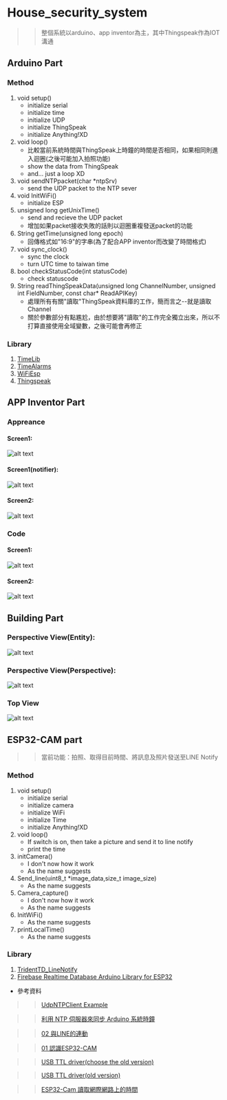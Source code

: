 # House_security_system

>> 整個系統以arduino、app inventor為主，其中Thingspeak作為IOT溝通

## Arduino Part

### Method

1. void setup()
	* initialize serial
	* initialize time
	* initialize UDP
	* initialize ThingSpeak
	* initialize Anything!XD
2. void loop()
	* 比較當前系統時間與ThingSpeak上時鐘的時間是否相同，如果相同則進入迴圈(之後可能加入拍照功能)
	* show the data from ThingSpeak
	* and... just a loop XD
3. void sendNTPpacket(char *ntpSrv)
	* send the UDP packet to the NTP sever
4. void InitWiFi()
	* initialize ESP
5.  unsigned long getUnixTime()
	* send and recieve the UDP packet 
	* 增加如果packet接收失敗的話則以迴圈重複發送packet的功能
6. String getTime(unsigned long epoch)
	* 回傳格式如"16:9"的字串(為了配合APP inventor而改變了時間格式)
7. void sync_clock()
	* sync the clock
	* turn UTC time to taiwan time
8. bool checkStatusCode(int statusCode)
	* check statuscode
9. String readThingSpeakData(unsigned long ChannelNumber, unsigned int FieldNumber, const char* ReadAPIKey)
	* 處理所有有關"讀取"ThingSpeak資料庫的工作，簡而言之--就是讀取Channel
	* 關於參數部分有點尷尬，由於想要將"讀取"的工作完全獨立出來，所以不打算直接使用全域變數，之後可能會再修正
	
### Library

1. [TimeLib](https://github.com/PaulStoffregen/Time "Title")
2. [TimeAlarms](https://github.com/PaulStoffregen/TimeAlarms "Title")
3. [WiFiEsp](https://github.com/bportaluri/WiFiEsp "Title")
4. [Thingspeak](https://github.com/mathworks/thingspeak-arduino "Title")

## APP Inventor Part

### Appreance

#### Screen1:

![alt text](https://github.com/AW-AlanWu/House_security_system/blob/master/AppInventor/Screen1_apprence.jpg)

#### Screen1(notifier):

![alt text](https://github.com/AW-AlanWu/House_security_system/blob/master/AppInventor/screen1_apprence2.jpg)

#### Screen2:

![alt text](https://github.com/AW-AlanWu/House_security_system/blob/master/AppInventor/Screen2_apprence.jpg)

### Code

#### Screen1:

![alt text](https://github.com/AW-AlanWu/House_security_system/blob/master/AppInventor/screen1_code.PNG)


#### Screen2:

![alt text](https://github.com/AW-AlanWu/House_security_system/blob/master/AppInventor/screen2_code.PNG)

## Building Part

### Perspective View(Entity):

![alt text](https://github.com/AW-AlanWu/House_security_system/blob/master/Building/Perspective%201.png)

### Perspective View(Perspective):

![alt text](https://github.com/AW-AlanWu/House_security_system/blob/master/Building/Perspective%202.png)

### Top View

![alt text](https://github.com/AW-AlanWu/House_security_system/blob/master/Building/Top.PNG)

## ESP32-CAM part

>> 當前功能：拍照、取得目前時間、將訊息及照片發送至LINE Notify

### Method

1. void setup()
	* initialize serial
	* initialize camera
	* initialize WiFi
	* initialize Time
	* initialize Anything!XD
2. void loop()
	* If switch is on, then take a picture and send it to line notify
	* print the time
3. initCamera()
	* I don't now how it work
	* As the name suggests
4. Send_line(uint8_t *image_data,size_t   image_size)
	* As the name suggests
5. Camera_capture()
	* I don't now how it work
	* As the name suggests
6. InitWiFi()
	* As the name suggests
7. printLocalTime()
	* As the name suggests
	
### Library

1. [TridentTD_LineNotify](https://github.com/TridentTD/TridentTD_LineNotify "Title")
1. [Firebase Realtime Database Arduino Library for ESP32](https://github.com/mobizt/Firebase-ESP32 "Title")


* 參考資料

>> [UdpNTPClient Example](https://github.com/bportaluri/WiFiEsp/blob/master/examples/UdpNTPClient/UdpNTPClient.ino "Title")

>> [利用 NTP 伺服器來同步 Arduino 系統時鐘](https://yhhuang1966.blogspot.com/2016/08/ntp-arduino.html?fbclid=IwAR2rHr-UXKwTk_lbIR3KPbFoBjla3ZaixcyNbTWjQ5ldJEWcKkSAZlSY7DI "Title")

>> [02 與LINE的連動](https://sites.google.com/site/wenyuwebbit/22-esp32-cam/02-yuline-de-lian-dong "Title")

>> [01 認識ESP32-CAM](https://sites.google.com/site/wenyuwebbit/22-esp32-cam/01-ren-shiesp32-cam "Title")

>> [USB TTL driver(choose the old version)](http://www.prolific.com.tw/US/ShowProduct.aspx?p_id=225&pcid=41 "Title")

>> [USB TTL driver(old version)](http://www.sjen.com.tw:8080/SJEN/App/UPDATE_PG/USB%E8%BD%89COM%E9%A9%85%E5%8B%95.EXE "Title")

>> [ESP32-Cam 讀取網際網路上的時間](http://pizgchen.blogspot.com/2020/08/esp32-esp32-cam_13.html "Title")
